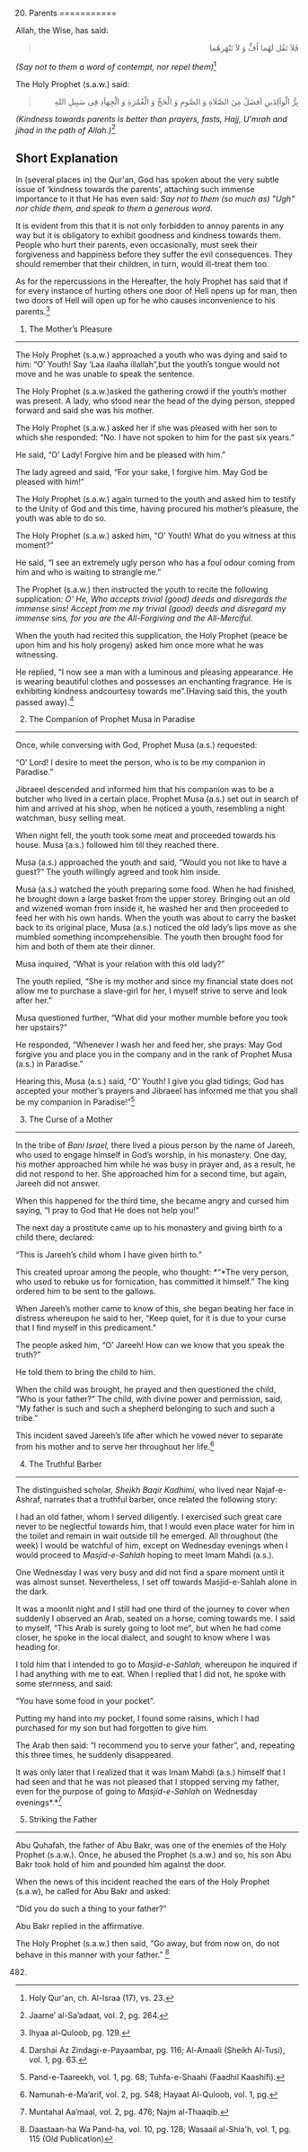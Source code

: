 20. Parents
===========

Allah, the Wise, has said:

<blockquote dir="rtl">
  <p>
فَلاَ تَقُل لَهُما اُفٍّ وَ لاَ تَنْهَرهُما
  </p>
</blockquote>

*(Say not to them a word of contempt, nor repel them)*[^1]

The Holy Prophet (s.a.w.) said:

<blockquote dir="rtl">
  <p>
بِرُّ الْواَلِدَينِ اَفضَلُ مِنَ الصَّلاةِ وَ الصَّومِ وَ الْحَجِّ وَ
الْعُمْرَةِ وَ الْجِهاَدِ فِی سَبِيلِ اللهِ
  </p>
</blockquote>

*(Kindness towards parents is better than prayers, fasts, Hajj, U’mrah
and jihad in the path of Allah.)*[^2]

Short Explanation
-----------------

In (several places in) the Qur'an, God has spoken about the very subtle
issue of ‘kindness towards the parents’, attaching such immense
importance to it that He has even said: *Say not to them (so much as)
"Ugh" nor chide them, and speak to them a generous word.*

It is evident from this that it is not only forbidden to annoy parents
in any way but it is obligatory to exhibit goodness and kindness towards
them. People who hurt their parents, even occasionally, must seek their
forgiveness and happiness before they suffer the evil consequences. They
should remember that their children, in turn, would ill-treat them too.

As for the repercussions in the Hereafter, the holy Prophet has said
that if for every instance of hurting others one door of Hell opens up
for man, then two doors of Hell will open up for he who causes
inconvenience to his parents.[^3]

1) The Mother’s Pleasure
------------------------

The Holy Prophet (s.a.w.) approached a youth who was dying and said to
him: “O’ Youth! Say ‘Laa ilaaha illallah”,but the youth’s tongue would
not move and he was unable to speak the sentence.

The Holy Prophet (s.a.w.)asked the gathering crowd if the youth’s mother
was present. A lady, who stood near the head of the dying person,
stepped forward and said she was his mother.

The Holy Prophet (s.a.w.) asked her if she was pleased with her son to
which she responded: “No. I have not spoken to him for the past six
years.”

He said, “O’ Lady! Forgive him and be pleased with him.”

The lady agreed and said, “For your sake, I forgive him. May God be
pleased with him!”

The Holy Prophet (s.a.w.) again turned to the youth and asked him to
testify to the Unity of God and this time, having procured his mother’s
pleasure, the youth was able to do so.

The Holy Prophet (s.a.w.) asked him, “O’ Youth! What do you witness at
this moment?”

He said, “I see an extremely ugly person who has a foul odour coming
from him and who is waiting to strangle me.”

The Prophet (s.a.w.) then instructed the youth to recite the following
supplication: *O’ He, Who accepts trivial (good) deeds and disregards
the immense sins! Accept from me my trivial (good) deeds and disregard
my immense sins, for you are the All-Forgiving and the All-Merciful.*

When the youth had recited this supplication, the Holy Prophet (peace be
upon him and his holy progeny) asked him once more what he was
witnessing.

He replied, “I now see a man with a luminous and pleasing appearance. He
is wearing beautiful clothes and possesses an enchanting fragrance. He
is exhibiting kindness andcourtesy towards me”.(Having said this, the
youth passed away).[^4]

2) The Companion of Prophet Musa in Paradise
--------------------------------------------

Once, while conversing with God, Prophet Musa (a.s.) requested:

“O’ Lord! I desire to meet the person, who is to be my companion in
Paradise.”

Jibraeel descended and informed him that his companion was to be a
butcher who lived in a certain place. Prophet Musa (a.s.) set out in
search of him and arrived at his shop, when he noticed a youth,
resembling a night watchman, busy selling meat.

When night fell, the youth took some meat and proceeded towards his
house. Musa (a.s.) followed him till they reached there.

Musa (a.s.) approached the youth and said, “Would you not like to have a
guest?” The youth willingly agreed and took him inside.

Musa (a.s.) watched the youth preparing some food. When he had finished,
he brought down a large basket from the upper storey. Bringing out an
old and wizened woman from inside it, he washed her and then proceeded
to feed her with his own hands. When the youth was about to carry the
basket back to its original place, Musa (a.s.) noticed the old lady’s
lips move as she mumbled something incomprehensible. The youth then
brought food for him and both of them ate their dinner.

Musa inquired, “What is your relation with this old lady?”

The youth replied, “She is my mother and since my financial state does
not allow me to purchase a slave-girl for her, I myself strive to serve
and look after her.”

Musa questioned further, “What did your mother mumble before you took
her upstairs?”

He responded, “Whenever I wash her and feed her, she prays: May God
forgive you and place you in the company and in the rank of Prophet Musa
(a.s.) in Paradise.”

Hearing this, Musa (a.s.) said, “O’ Youth! I give you glad tidings; God
has accepted your mother’s prayers and Jibraeel has informed me that you
shall be my companion in Paradise!”[^5]

3) The Curse of a Mother
------------------------

In the tribe of *Bani Israel,* there lived a pious person by the name of
Jareeh, who used to engage himself in God’s worship, in his monastery.
One day, his mother approached him while he was busy in prayer and, as a
result, he did not respond to her. She approached him for a second time,
but again, Jareeh did not answer.

When this happened for the third time, she became angry and cursed him
saying, “I pray to God that He does not help you!”

The next day a prostitute came up to his monastery and giving birth to a
child there, declared:

“This is Jareeh’s child whom I have given birth to.”

This created uproar among the people, who thought: *“*The very person,
who used to rebuke us for fornication, has committed it himself.” The
king ordered him to be sent to the gallows.

When Jareeh’s mother came to know of this, she began beating her face in
distress whereupon he said to her, “Keep quiet, for it is due to your
curse that I find myself in this predicament.”

The people asked him, “O’ Jareeh! How can we know that you speak the
truth?”

He told them to bring the child to him.

When the child was brought, he prayed and then questioned the child,
“Who is your father?” The child, with divine power and permission, said,
“My father is such and such a shepherd belonging to such and such a
tribe.”

This incident saved Jareeh’s life after which he vowed never to separate
from his mother and to serve her throughout her life.[^6]

4) The Truthful Barber
----------------------

The distinguished scholar, *Sheikh Baqir Kadhimi,* who lived near
Najaf-e-Ashraf, narrates that a truthful barber, once related the
following story:

I had an old father, whom I served diligently. I exercised such great
care never to be neglectful towards him, that I would even place water
for him in the toilet and remain in wait outside till he emerged. All
throughout (the week) I would be watchful of him, except on Wednesday
evenings when I would proceed to *Masjid-e-Sahlah* hoping to meet Imam
Mahdi (a.s.).

One Wednesday I was very busy and did not find a spare moment until it
was almost sunset. Nevertheless, I set off towards Masjid-e-Sahlah alone
in the dark.

It was a moonlit night and I still had one third of the journey to cover
when suddenly I observed an Arab, seated on a horse, coming towards me.
I said to myself, “This Arab is surely going to loot me”*,* but when he
had come closer, he spoke in the local dialect, and sought to know where
I was heading for.

I told him that I intended to go to *Masjid-e-Sahlah,* whereupon he
inquired if I had anything with me to eat. When I replied that I did
not, he spoke with some sternness, and said:

“You have some food in your pocket”.

Putting my hand into my pocket, I found some raisins, which I had
purchased for my son but had forgotten to give him.

The Arab then said: “I recommend you to serve your father”, and,
repeating this three times, he suddenly disappeared.

It was only later that I realized that it was Imam Mahdi (a.s.) himself
that I had seen and that he was not pleased that I stopped serving my
father, even for the purpose of going to *Masjid-e-Sahlah* on Wednesday
evenings*.*[^7]

5) Striking the Father
----------------------

Abu Quhafah, the father of Abu Bakr, was one of the enemies of the Holy
Prophet (s.a.w.). Once, he abused the Prophet (s.a.w.) and so, his son
Abu Bakr took hold of him and pounded him against the door.

When the news of this incident reached the ears of the Holy Prophet
(s.a.w), he called for Abu Bakr and asked:

“Did you do such a thing to your father?”

Abu Bakr replied in the affirmative.

The Holy Prophet (s.a.w.) then said, “Go away, but from now on, do not
behave in this manner with your father.” [^8]

[^1]: Holy Qur'an, ch. Al-Israa (17), vs. 23.

[^2]: Jaame’ al-Sa’adaat, vol. 2, pg. 264.

[^3]: Ihyaa al-Quloob, pg. 129.

[^4]: Darshai Az Zindagi-e-Payaambar, pg. 116; Al-Amaali (Sheikh
Al-Tusi), vol. 1, pg. 63.

[^5]: Pand-e-Taareekh, vol. 1, pg. 68; Tuhfa-e-Shaahi (Faadhil
Kaashifi).

[^6]: Namunah-e-Ma’arif, vol. 2, pg. 548; Hayaat Al-Quloob, vol. 1, pg.
482.

[^7]: Muntahal Aa’maal, vol. 2, pg. 476; Najm al-Thaaqib.

[^8]: Daastaan-ha Wa Pand-ha, vol. 10, pg. 128; Wasaail al-Shia'h, vol.
1, pg. 115 (Old Publication)


